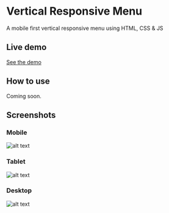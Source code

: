 Vertical Responsive Menu
====================

A mobile first vertical responsive menu using HTML, CSS &amp; JS

Live demo
-----------------------------------

[See the demo](http://cbfranca.github.io/vertical-responsive-menu/demos/demo.html)

How to use
----------------------------------

Coming soon.

Screenshots
--------------------------------------

### Mobile

![alt text](https://raw.githubusercontent.com/cbfranca/vertical-responsive-menu/master/demo/imgs/mobile.JPG "Mobile - Iphone 5
")

### Tablet

![alt text](https://raw.githubusercontent.com/cbfranca/vertical-responsive-menu/master/demo/imgs/tablet.JPG "Tablet - Ipad")

### Desktop

![alt text](https://raw.githubusercontent.com/cbfranca/vertical-responsive-menu/master/demo/imgs/desktop.JPG "Desktop")